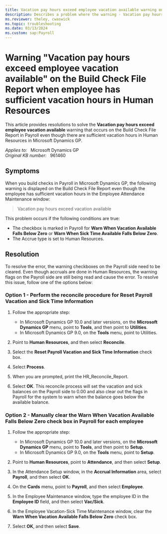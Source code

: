 ```yaml
---
title: Vacation pay hours exceed employee vacation available warning on the Build Check File Report
description: Describes a problem where the warning - Vacation pay hours exceed employee vacation available is displayed on the Build Check File Report in Payroll even though there are sufficient vacation hours in Human Resources in Microsoft Dynamics GP.
ms.reviewer: theley, cwaswick
ms.topic: troubleshooting
ms.date: 03/13/2024
ms.custom: sap:Payroll
---
```

# Warning "Vacation pay hours exceed employee vacation available" on the Build Check File Report when employee has sufficient vacation hours in Human Resources

This article provides resolutions to solve the **Vacation pay hours exceed employee vacation available** warning that occurs on the Build Check File Report in Payroll even though there are sufficient vacation hours in Human Resources in Microsoft Dynamics GP.

_Applies to:_ &nbsp; Microsoft Dynamics GP  
_Original KB number:_ &nbsp; 961460

## Symptoms

When you build checks in Payroll in Microsoft Dynamics GP, the following warning is displayed on the Build Check File Report even though the employee has sufficient vacation hours in the Employee Attendance Maintenance window:

> Vacation pay hours exceed vacation available

This problem occurs if the following conditions are true:

- The checkbox is marked in Payroll for **Warn When Vacation Available Falls Below Zero** or **Warn When Sick Time Available Falls Below Zero**.
- The Accrue type is set to Human Resources.

## Resolution

To resolve the error, the warning checkboxes on the Payroll side need to be cleared. Even though accruals are done in Human Resources, the warning flags on the Payroll side are still being read and cause the error. To resolve this issue, follow one of the options below:

### Option 1 - Perform the reconcile procedure for Reset Payroll Vacation and Sick Time Information

1. Follow the appropriate step:

   - In Microsoft Dynamics GP 10.0 and later versions, on the **Microsoft Dynamics GP** menu, point to **Tools**, and then point to **Utilities**.
   - In Microsoft Dynamics GP 9.0, on the **Tools** menu, point to Utilities.
2. Point to **Human Resources**, and then select **Reconcile**.
3. Select the **Reset Payroll Vacation and Sick Time Information** check box.
4. Select **Process**.
5. When you are prompted, print the HR_Reconcile_Report.
6. Select **OK**. This reconcile process will set the vacation and sick balances on the Payroll side to 0.00 and also clear out the flags in Payroll for the system to warn when the balance goes below the available balance.

### Option 2 - Manually clear the Warn When Vacation Available Falls Below Zero check box in Payroll for each employee

1. Follow the appropriate step:

   - In Microsoft Dynamics GP 10.0 and later versions, on the **Microsoft Dynamics GP** menu, point to **Tools**, and then point to **Setup**.
   - In Microsoft Dynamics GP 9.0, on the **Tools** menu, point to **Setup**.

2. Point to **Human Resources**, point to **Attendance**, and then select **Setup**.
3. In the Attendance Setup window, in the **Accrual Information** area, select **Payroll**, and then select **OK**.
4. On the **Cards** menu, point to **Payroll**, and then select **Employee**.
5. In the Employee Maintenance window, type the employee ID in the **Employee ID** field, and then select **Vac/Sick**.
6. In the Employee Vacation-Sick Time Maintenance window, clear the **Warn When Vacation Available Falls Below Zero** check box.
7. Select **OK**, and then select **Save**.
